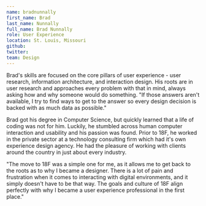 ```yaml
---
name: bradnunnally
first_name: Brad
last_name: Nunnally
full_name: Brad Nunnally 
role: User Experience
location: St. Louis, Missouri
github:
twitter:
team: Design
---
```


Brad's skills are focused on the core pillars of user experience - user research, information architecture, and interaction design. His roots are in user research and approaches every problem with that in mind, always asking how and why someone would do something. "If those answers aren't available, I try to find ways to get to the answer so every design decision is backed with as much data as possible."

Brad got his degree in Computer Science, but quickly learned that a life of coding was not for him. Luckily, he stumbled across human computer interaction and usability and his passion was found. Prior to 18F, he worked in the private sector at a technology consulting firm which had it's own experience design agency. He had the pleasure of working with clients around the country in just about every industry. 

"The move to 18F was a simple one for me, as it allows me to get back to the roots as to why I became a designer. There is a lot of pain and frustration when it comes to interacting with digital environments, and it simply doesn't have to be that way. The goals and culture of 18F align perfectly with why I became a user experience professional in the first place."
